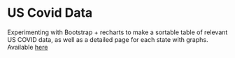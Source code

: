 # US Covid Data

Experimenting with Bootstrap + recharts to make a sortable table of relevant US COVID data, as well as a detailed page for each state with graphs.
Available [here](https://jrogers97.github.io/covid-data)
  

